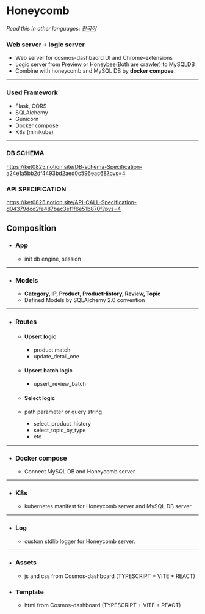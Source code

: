 # Honeycomb
*Read this in other languages: [한국어](docs/README_ko.md)*
### Web server + logic server
- Web server for cosmos-dashbaord UI and Chrome-extensions
- Logic server from Preview or Honeybee(Both are crawler) to MySQLDB
- Combine with honeycomb and MySQL DB by **docker compose**.
---------------

### Used Framework
- Flask, CORS
- SQLAlchemy
- Gunicorn
- Docker compose
- K8s (minikube)

----------------------------

### DB SCHEMA
https://ket0825.notion.site/DB-schema-Specification-a24e1a5bb2df4493bd2aed0c596eac68?pvs=4

### API SPECIFICATION
https://ket0825.notion.site/API-CALL-Specification-d04379dcd2fe487bac3ef1f6e51b870f?pvs=4

## Composition
- ### App
  - init db engine, session
------------------------------

- ### Models
  - **Category, IP, Product, ProductHistory, Review, Topic**
  - Defined Models by SQLAlchemy 2.0 convention

------------------------------

- ### Routes
  - #### Upsert logic
    - product match
    - update_detail_one
  - #### Upsert batch logic
    - upsert_review_batch
  
  - #### Select logic
  - path parameter or query string
    - select_product_history
    - select_topic_by_type
    - etc

-------------------------------

- ### Docker compose
  - Connect MySQL DB and Honeycomb server

-------------------------------

- ### K8s
  - kubernetes manifest for Honeycomb server and MySQL DB server

-------------------------------

- ### Log
  - custom stdlib logger for Honeycomb server.

-----------------------------
- ### Assets
  - js and css from Cosmos-dashboard (TYPESCRIPT + VITE + REACT)

- ### Template
  - html from Cosmos-dashboard (TYPESCRIPT + VITE + REACT)

